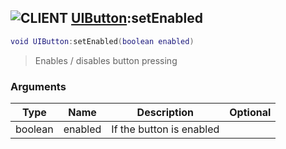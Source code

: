 ## ![](images/client.png "CLIENT") [UIButton](ui_button):setEnabled

```lua
void UIButton:setEnabled(boolean enabled)
```

> Enables / disables button pressing

### Arguments

| Type    | Name    | Description              | Optional |
| ------- | ------- | ------------------------ | -------: |
| boolean | enabled | If the button is enabled |          |
